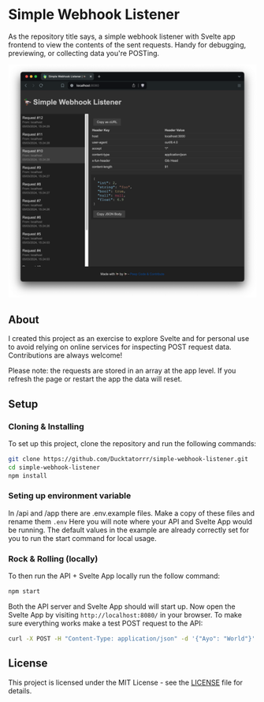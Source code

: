 # Simple Webhook Listener

As the repository title says, a simple webhook listener with Svelte app frontend to view the contents of the sent requests. Handy for debugging, previewing, or collecting data you're POSTing.

![alt text](/images/screenshot.png)

## About

I created this project as an exercise to explore Svelte and for personal use to avoid relying on online services for inspecting POST request data. Contributions are always welcome!

Please note: the requests are stored in an array at the app level. If you refresh the page or restart the app the data will reset.

## Setup

### Cloning & Installing

To set up this project, clone the repository and run the following commands:

```bash
git clone https://github.com/Ducktatorrr/simple-webhook-listener.git
cd simple-webhook-listener
npm install
```

### Seting up environment variable

In /api and /app there are .env.example files.
Make a copy of these files and rename them `.env`
Here you will note where your API and Svelte App would be running.
The default values in the example are already correctly set for you to run the start command for local usage.

### Rock & Rolling (locally)

To then run the API + Svelte App locally run the follow command:

```bash
npm start
```

Both the API server and Svelte App should will start up.
Now open the Svelte App by visiting `http://localhost:8080/` in your browser.
To make sure everything works make a test POST request to the API:

```bash
curl -X POST -H "Content-Type: application/json" -d '{"Ayo": "World"}' http://localhost:3000
```

## License

This project is licensed under the MIT License - see the [LICENSE](/LICENSE) file for details.
